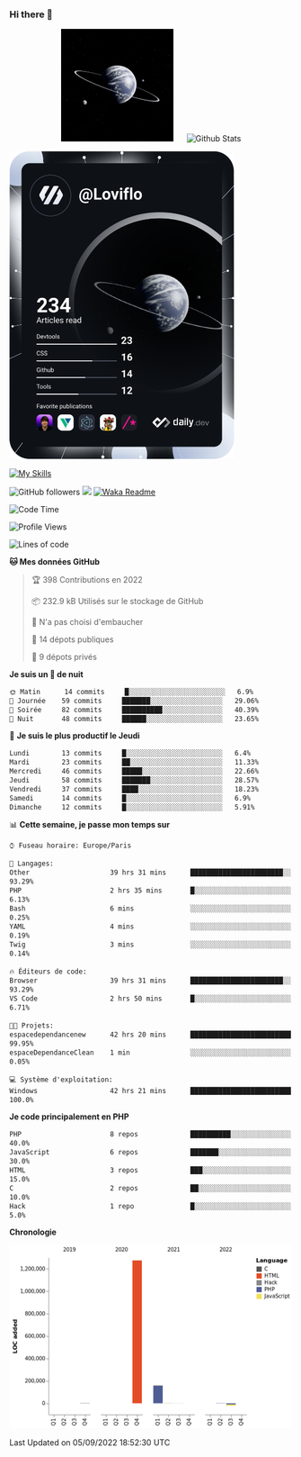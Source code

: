 ### Hi there 👋

<p align="center">
  <img src="https://github.com/Loviflo/Loviflo/blob/main/img/portrait.jpg" alt="Loviflo" height="200" style="margin-right: 20px"/>
  <img src="https://github-readme-stats.vercel.app/api?username=Loviflo&show_icons=true&theme=graywhite" alt="Github Stats" />
</p>

<a href="https://app.daily.dev/loviflo"><img src="https://github.com/loviflo/loviflo/blob/main/devcard.svg" width="400" alt="Loviflo's Dev Card"/></a>


[![My Skills](https://skillicons.dev/icons?i=php,laravel,symfony,mysql,js,ts,html,css,sass,angular,docker,webpack,vscode,figma,git,github,gitlab)](https://skillicons.dev)


![GitHub followers](https://img.shields.io/github/followers/Loviflo?label=Follow&style=social)
![](https://visitor-badge.glitch.me/badge?page_id=Loviflo.Loviflo)
[![Waka Readme](https://github.com/Loviflo/Loviflo/actions/workflows/update-stats.yml/badge.svg)](https://github.com/Loviflo/Loviflo/actions/workflows/update-stats.yml)

<!--START_SECTION:waka-->
![Code Time](http://img.shields.io/badge/Code%20Time-586%20hrs%2011%20mins-blue)

![Profile Views](http://img.shields.io/badge/Vues%20du%20profil-0-blue)

![Lines of code](https://img.shields.io/badge/Depuis%20Hello%20World%2C%20j%27ai%20%C3%A9crit-1%20Million%20Lignes%20de%20code-blue)

**🐱 Mes données GitHub** 

> 🏆 398 Contributions en 2022
 > 
> 📦 232.9 kB Utilisés sur le stockage de GitHub 
 > 
> 🚫 N'a pas choisi d'embaucher
 > 
> 📜 14 dépots publiques 
 > 
> 🔑 9 dépots privés  
 > 
**Je suis un 🦉 de nuit** 

```text
🌞 Matin      14 commits     █░░░░░░░░░░░░░░░░░░░░░░░░   6.9% 
🌆 Journée    59 commits     ███████░░░░░░░░░░░░░░░░░░   29.06% 
🌃 Soirée     82 commits     ██████████░░░░░░░░░░░░░░░   40.39% 
🌙 Nuit       48 commits     ██████░░░░░░░░░░░░░░░░░░░   23.65%

```
📅 **Je suis le plus productif le Jeudi** 

```text
Lundi        13 commits     █░░░░░░░░░░░░░░░░░░░░░░░░   6.4% 
Mardi        23 commits     ██░░░░░░░░░░░░░░░░░░░░░░░   11.33% 
Mercredi     46 commits     █████░░░░░░░░░░░░░░░░░░░░   22.66% 
Jeudi        58 commits     ███████░░░░░░░░░░░░░░░░░░   28.57% 
Vendredi     37 commits     ████░░░░░░░░░░░░░░░░░░░░░   18.23% 
Samedi       14 commits     █░░░░░░░░░░░░░░░░░░░░░░░░   6.9% 
Dimanche     12 commits     █░░░░░░░░░░░░░░░░░░░░░░░░   5.91%

```


📊 **Cette semaine, je passe mon temps sur** 

```text
⌚︎ Fuseau horaire: Europe/Paris

💬 Langages: 
Other                    39 hrs 31 mins      ███████████████████████░░   93.29% 
PHP                      2 hrs 35 mins       █░░░░░░░░░░░░░░░░░░░░░░░░   6.13% 
Bash                     6 mins              ░░░░░░░░░░░░░░░░░░░░░░░░░   0.25% 
YAML                     4 mins              ░░░░░░░░░░░░░░░░░░░░░░░░░   0.19% 
Twig                     3 mins              ░░░░░░░░░░░░░░░░░░░░░░░░░   0.14%

🔥 Éditeurs de code: 
Browser                  39 hrs 31 mins      ███████████████████████░░   93.29% 
VS Code                  2 hrs 50 mins       █░░░░░░░░░░░░░░░░░░░░░░░░   6.71%

🐱‍💻 Projets: 
espacedependancenew      42 hrs 20 mins      █████████████████████████   99.95% 
espaceDependanceClean    1 min               ░░░░░░░░░░░░░░░░░░░░░░░░░   0.05%

💻 Système d'exploitation: 
Windows                  42 hrs 21 mins      █████████████████████████   100.0%

```

**Je code principalement en PHP** 

```text
PHP                      8 repos             ██████████░░░░░░░░░░░░░░░   40.0% 
JavaScript               6 repos             ███████░░░░░░░░░░░░░░░░░░   30.0% 
HTML                     3 repos             ███░░░░░░░░░░░░░░░░░░░░░░   15.0% 
C                        2 repos             ██░░░░░░░░░░░░░░░░░░░░░░░   10.0% 
Hack                     1 repo              █░░░░░░░░░░░░░░░░░░░░░░░░   5.0%

```


**Chronologie**

![Chart not found](https://raw.githubusercontent.com/Loviflo/Loviflo/main/charts/bar_graph.png) 


 Last Updated on 05/09/2022 18:52:30 UTC
<!--END_SECTION:waka-->
